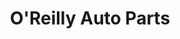 ---
title: "O'Reilly Auto Parts"
url: /chicago/oreilly-auto-parts-west-foster-avenue/
shop: car parts
---